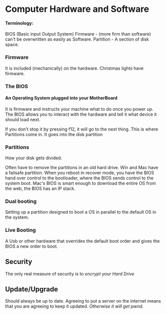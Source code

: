 # Computer Hardware and Software #

#### Terminology:
BIOS (Basic input Output System)
Firmware - (more firm than software) can't be overwritten as easily as Software.
Partition - A section of disk space.

### Firmware
It is included (mechanically) on the hardware. Christmas lights have firmware. 

### The BIOS
#### An Operating System plugged into your MotherBoard
It is firmware and instructs your machine what to do once you power up.
The BIOS allows you to interact with the hardware and tell it what device it should load next. 

If you don't stop it by pressing f12, it will go to the next thing. This is where Partitions come in.
It goes into the disk partition

### Partitions
How your disk gets divided. 

Often have to remove the partitions in an old hard drive. 
Win and Mac have a failsafe partition. When you reboot in recover mode, you have the BIOS hand over control to the bootloader, where the BIOS sends control to the system boot. 
Mac's BIOS is smart enough to download the entire OS from the web, the BIOS has an IP stack.

### Dual booting
Setting up a partition designed to boot a OS in parallel to the default OS in the system.

### Live Booting
A Usb or other hardware that overrides the default boot order and gives the BIOS a new order to boot.

## Security
The only real measure of security is to *encrypt your Hard Drive*

## Update/Upgrade
Should always be up to date. Agreeing to put a server on the internet means that you are agreeing to keep it updated. *Otherwise it will get pwnd.*



